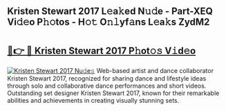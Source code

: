 ## Kristen Stewart 2017 L𝚎a𝚔ed N𝚞𝚍e - Part-XEQ Vi𝚍𝚎o P𝚑𝚘tos - H𝚘𝚝 O𝚗𝚕yf𝚊ns L𝚎a𝚔s ZydM2

# <h2><a href="http://kfboaqe.oniu.top/?m=Kristen+Stewart+2017">🔗👉 🔴 Kristen Stewart 2017 P𝚑ot𝚘𝚜 V𝚒d𝚎o</a></h2>

[![Kristen Stewart 2017 Nu𝚍e𝚜](https://i.imgur.com/0qMVB7G.gif)](http://kfboaqe.oniu.top/?m=Kristen+Stewart+2017)
Web-based artist and dance collaborator Kristen Stewart 2017, recognized for sharing dance and lifestyle ideas through solo and collaborative dance performances and short videos. Outstanding set designer Kristen Stewart 2017, known for their remarkable abilities and achievements in creating visually stunning sets.  
